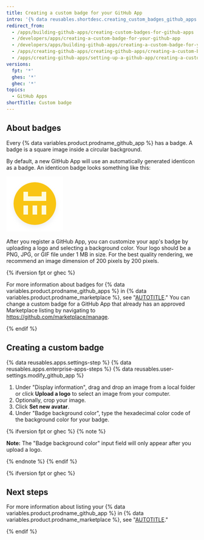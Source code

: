 ```yaml
---
title: Creating a custom badge for your GitHub App
intro: '{% data reusables.shortdesc.creating_custom_badges_github_apps %}'
redirect_from:
  - /apps/building-github-apps/creating-custom-badges-for-github-apps
  - /developers/apps/creating-a-custom-badge-for-your-github-app
  - /developers/apps/building-github-apps/creating-a-custom-badge-for-your-github-app
  - /apps/creating-github-apps/creating-github-apps/creating-a-custom-badge-for-your-github-app
  - /apps/creating-github-apps/setting-up-a-github-app/creating-a-custom-badge-for-your-github-app
versions:
  fpt: '*'
  ghes: '*'
  ghec: '*'
topics:
  - GitHub Apps
shortTitle: Custom badge
---
```


## About badges

Every {% data variables.product.prodname_github_app %} has a badge. A badge is a square image inside a circular background.

By default, a new GitHub App will use an automatically generated identicon as a badge. An identicon badge looks something like this:

![Screenshot of an identicon, which consists of white pixels in a random pattern on a circular yellow background.](/assets/images/help/apps/identicon.png)

After you register a GitHub App, you can customize your app's badge by uploading a logo and selecting a background color. Your logo should be a PNG, JPG, or GIF file under 1 MB in size. For the best quality rendering, we recommend an image dimension of 200 pixels by 200 pixels.

{% ifversion fpt or ghec %}

For more information about badges for {% data variables.product.prodname_github_apps %} in {% data variables.product.prodname_marketplace %}, see "[AUTOTITLE](/apps/publishing-apps-to-github-marketplace/listing-an-app-on-github-marketplace/writing-a-listing-description-for-your-app#guidelines-for-logos)." You can change a custom badge for a GitHub App that already has an approved Marketplace listing by navigating to https://github.com/marketplace/manage.

{% endif %}

## Creating a custom badge

{% data reusables.apps.settings-step %}
{% data reusables.apps.enterprise-apps-steps %}
{% data reusables.user-settings.modify_github_app %}
1. Under "Display information", drag and drop an image from a local folder or click **Upload a logo** to select an image from your computer.
1. Optionally, crop your image.
1. Click **Set new avatar**.
1. Under "Badge background color", type the hexadecimal color code of the background color for your badge.

{% ifversion fpt or ghec %}
   {% note %}

   **Note:** The "Badge background color" input field will only appear after you upload a logo.

   {% endnote %}
{% endif %}

{% ifversion fpt or ghec %}

## Next steps

For more information about listing your {% data variables.product.prodname_github_app %} in {% data variables.product.prodname_marketplace %}, see "[AUTOTITLE](/apps/publishing-apps-to-github-marketplace/listing-an-app-on-github-marketplace)."

{% endif %}
